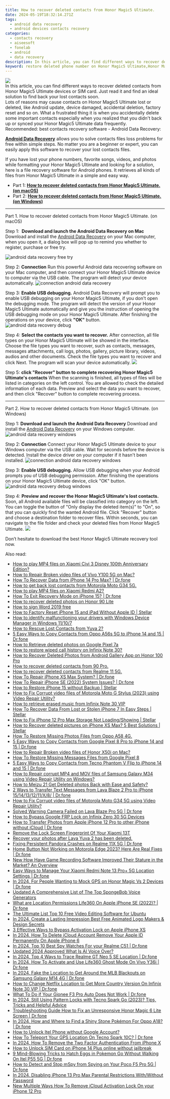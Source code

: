 ```yaml
---
title: How to recover deleted contacts from Honor Magic5 Ultimate.
date: 2024-05-19T18:32:14.271Z
tags: 
  - android data recovery
  - android devices contacts recovery
categories: 
  - contacts recovery
  - aiseesoft
  - fonelab
  - android
  - data recovery
description: In this article, you can find different ways to recover deleted contacts from Honor Magic5 Ultimate devices or SIM card. Just read it and find an ideal solution to find back your lost contacts soon.
keyword: restore deleted phone number on Honor Magic5 Ultimate,Honor Magic5 Ultimate contacts recovery,retrieve wiped phone number Honor Magic5 Ultimate,regain missing contacts,unerase contacts,save erased contacts from Honor Magic5 Ultimate,how to restore your files from Honor Magic5 Ultimate,contacts disappear Honor Magic5 Ultimate,recover contacts from Honor Magic5 Ultimate,Honor Magic5 Ultimate all contacts delete,Honor Magic5 Ultimate issues with contacts deleted,Honor Magic5 Ultimate retrieve deleted contacts
---
```


<img src="https://img0mobiles.techidaily.com/images/best-assets/devices/honor/honor-magic5-ultimate/1.jpg" class="atpl-imgstyle"  />

<div class="atpl-content atpl-for-fonelab-android recover-contacts">

<div class="atpl-post-description-part-1">
In this article, you can find different ways to recover deleted contacts from Honor Magic5 Ultimate devices or SIM card. Just read it and find an ideal solution to find back your lost contacts soon.
</div>




<div class="atpl-post-description-part-2">
<div class="tpl-content-sub-paragraph-question">
  Lots of reasons may cause contacts on Honor Magic5 Ultimate lost or deleted, like Android update, device damaged, accidental deletion, factory reset and so on. What a frustrated thing it is when you accidentally delete some important contacts especially when you realized that you didn't back up or synced your Honor Magic5 Ultimate data frequently.
</div>

</div>

<div class="atpl-post-description-part-3">
<div class="tpl-content-sub-paragraph-title">
    Recommended: best contacts recovery software - Android Data Recovery:
</div>
<div class="tpl-content-sub-paragraph-content">
  <p>
    <a href="https://tools.techidaily.com/aiseesoft-android-data-recovery/" ><strong>Android Data Recovery</strong></a> allows you to solve contacts files loss problems for free within simple steps. No matter you are a beginner or expert, you can easily apply this software to recover your lost contacts files.
  </p>
</div>
<div class="tpl-content-sub-paragraph-content">
    <p>
        If you have lost your phone numbers, favorite songs, videos, and photos while formatting your Honor Magic5 Ultimate and looking for a solution, here is a file recovery software for Android phones. It retrieves all kinds of files from Honor Magic5 Ultimate in a simple and easy way.
    </p>
  </div>
</div>


<ul>
  <li>Part 1: <strong><a href="#p1"> How to recover deleted contacts from Honor Magic5 Ultimate.  (on macOS)</a></strong></li>
  <li>Part 2: <strong><a href="#p2"> How to recover deleted contacts from Honor Magic5 Ultimate.  (on Windows)</a></strong></li>
</ul>




<!-- Part 1 -->
<a id="p1" name="p1" ></a><hr>

<div>
  <span class="atpl-step-part-style">Part 1. How to recover deleted contacts from Honor Magic5 Ultimate. (on macOS)</span>
</div>  

<span class="atpl-stepstyle-a"><span>Step 1: </span></span> <strong>Download and launch the Android Data Recovery on Mac</strong>
Download and install the <a href="https://tools.techidaily.com/aiseesoft-android-data-recovery/" >Android Data Recovery</a> on your Mac computer, when you open it, a dialog box will pop up to remind you whether to register, purchase or free try.

<img src="https://tools.techidaily.com/images/apps/aiseesoft/android-data-recovery/mac-free-try.png" class="atpl-imgstyle" alt="android data recovery free try" />

<span class="atpl-stepstyle-a"><span>Step 2: </span></span> <strong>Connection</strong>
Run this powerful Android data recovering software on your Mac computer, and then connect your Honor Magic5 Ultimate device to computer via the USB cable. The program will detect your device automatically.
<img src="https://tools.techidaily.com/images/apps/aiseesoft/android-data-recovery/mac-connection-interface.jpg" class="atpl-imgstyle" alt="connection android data recovery" />

<span class="atpl-stepstyle-a"><span>Step 3: </span></span> <strong>Enable USB debugging.</strong>
Android Data Recovery will prompt you to enable USB debugging on your Honor Magic5 Ultimate, if you don't open the debugging mode. The program will detect the version of your Honor Magic5 Ultimate automatically and give you the instruction of opening the USB debugging mode on your Honor Magic5 Ultimate. After finishing the operations on your device, click <strong>"OK"</strong> button.
<img src="https://tools.techidaily.com/images/apps/aiseesoft/android-data-recovery/mac-android-usb-debug.jpg"  class="atpl-imgstyle" alt="android data recovery debug" />

<span class="atpl-stepstyle-a"><span>Step 4: </span></span> <strong>Select the contacts you want to recover.</strong>
After connection, all file types on your Honor Magic5 Ultimate will be showed in the interface. Choose the file types you want to recover, such as contacts, messages, messages attachments, call logs, photos, gallery, picture library, videos, audios and other documents. Check the file types you want to recover and click Next. The program will scan your device automatically.
<img src="https://tools.techidaily.com/images/apps/aiseesoft/android-data-recovery/mac-choose-type-contacts.jpg" class="atpl-imgstyle"  />

<span class="atpl-stepstyle-a"><span>Step 5: </span></span> <strong>click "Recover" button to  complete recovering Honor Magic5 Ultimate's contacts</strong>
When the scanning is finished, all types of files will be listed in categories on the left control. You are allowed to check the detailed information of each data. Preview and select the data you want to recover, and then click "Recover" button to complete recovering process.


<a id="p2" name="p2"></a><hr>

<!-- Part 2 -->
<div>
  <span class="atpl-step-part-style">Part 2. How to recover deleted contacts from Honor Magic5 Ultimate. (on Windows)</span>
</div>

<span class="atpl-stepstyle-a"><span>Step 1: </span></span> <strong>Download and launch the Android Data Recovery</strong>
Download and install the <a href="https://tools.techidaily.com/aiseesoft-android-data-recovery/" >Android Data Recovery</a> on your Windows computer.
<img src="https://tools.techidaily.com/images/apps/aiseesoft/android-data-recovery/win-start-interface.png"  class="atpl-imgstyle" alt="android data recovery windows" />

<span class="atpl-stepstyle-a"><span>Step 2: </span></span> <strong>Connection</strong>
Connect your Honor Magic5 Ultimate device to your Windows computer via the USB cable. Wait for seconds before the device is detected. Install the device driver on your computer if it hasn't been installed.
<img src="https://tools.techidaily.com/images/apps/aiseesoft/android-data-recovery/win-connection-interface.png" class="atpl-imgstyle" alt="connection android data recovery windows" />

<span class="atpl-stepstyle-a"><span>Step 3: </span></span> <strong>Enable USB debugging.</strong>
Allow USB debugging when your Android prompts you of USB debugging permission. After finishing the operations on your Honor Magic5 Ultimate device, click "OK" button.
<img src="https://tools.techidaily.com/images/apps/aiseesoft/android-data-recovery/win-android-usb-debug.png" class="atpl-imgstyle" alt="android data recovery debug windows" />

<span class="atpl-stepstyle-a"><span>Step 4: </span></span> <strong>Preview and recover the Honor Magic5 Ultimate's lost contacts.</strong>
Soon, all Android available files will be classified into category on the left. You can toggle the button of "Only display the deleted item(s)" to "On", so that you can quickly find the wanted Android file. Click "Recover" button and choose a destination folder to recover files. Within seconds, you can navigate to the file folder and check your deleted files from Honor Magic5 Ultimate.
<img src="https://tools.techidaily.com/images/apps/aiseesoft/android-data-recovery/win-recover-contacts.jpg" class="atpl-imgstyle"  />

<div class="atpl-post-description-part-4">
<div class="tpl-content-sub-paragraph-normal">
    <p>
        Don’t hesitate to download the best Honor Magic5 Ultimate recovery tool now.
    </p>
</div>
</div>

<ins class="adsbygoogle"
     style="display:block"
     data-ad-client="ca-pub-7571918770474297"
     data-ad-slot="8358498916"
     data-ad-format="auto"
     data-full-width-responsive="true"></ins>



</div>
<ins class="adsbygoogle"
    style="display:block"
    data-ad-format="autorelaxed"
    data-ad-client="ca-pub-7571918770474297"
    data-ad-slot="1223367746"></ins>

<span class="atpl-alsoreadstyle">Also read:</span>
<div><ul>
<li><a href="https://blog-min.techidaily.com/how-to-play-mp4-files-on-xiaomi-civi-3-disney-100th-anniversary-edition-by-aiseesoft-video-converter-play-mp4-on-android/"><u>How to play MP4 files on Xiaomi Civi 3 Disney 100th Anniversary Edition?</u></a></li>
<li><a href="https://blog-min.techidaily.com/how-to-repair-broken-video-files-of-vivo-y100-5g-on-mac-by-stellar-video-repair-mobile-video-repair/"><u>How to Repair Broken video files of Vivo Y100 5G on Mac?</u></a></li>
<li><a href="https://blog-min.techidaily.com/how-to-recover-data-from-iphone-14-pro-max-drfone-by-drfone-ios-data-recovery-ios-data-recovery/"><u>How To Recover Data from iPhone 14 Pro Max? | Dr.fone</u></a></li>
<li><a href="https://blog-min.techidaily.com/how-to-get-back-lost-contacts-from-motorola-moto-g34-5g-by-fonelab-android-recover-contacts/"><u>How to get back lost contacts from Motorola Moto G34 5G.</u></a></li>
<li><a href="https://blog-min.techidaily.com/how-to-play-mp4-files-on-xiaomi-redmi-a2-by-aiseesoft-video-converter-play-mp4-on-android/"><u>How to play MP4 files on Xiaomi Redmi A2?</u></a></li>
<li><a href="https://blog-min.techidaily.com/how-to-exit-recovery-mode-on-iphone-15-drfone-by-drfone-ios-system-repair-ios-system-repair/"><u>How To Exit Recovery Mode on iPhone 15? | Dr.fone</u></a></li>
<li><a href="https://blog-min.techidaily.com/how-to-recover-deleted-photos-on-honor-90-lite-by-stellar-photo-recovery-android-mobile-photo-recover/"><u>How to recover deleted photos on Honor 90 Lite</u></a></li>
<li><a href="https://blog-min.techidaily.com/how-to-sign-word-2019-free-by-ldigisigner-sign-a-word-sign-a-word/"><u>How to sign Word 2019 free</u></a></li>
<li><a href="https://blog-min.techidaily.com/how-to-factory-reset-iphone-15-and-ipad-without-apple-id-stellar-by-stellar-data-recovery-ios-iphone-data-recovery/"><u>How to Factory Reset iPhone 15 and iPad Without Apple ID | Stellar</u></a></li>
<li><a href="https://blog-min.techidaily.com/how-to-identify-malfunctioning-your-drivers-with-windows-device-manager-in-windows-11107-by-drivereasy-guide/"><u>How to identify malfunctioning your drivers with Windows Device Manager in Windows 11/10/7</u></a></li>
<li><a href="https://blog-min.techidaily.com/how-to-rescue-lost-contacts-from-yuva-2-by-fonelab-android-recover-contacts/"><u>How to Rescue Lost Contacts from Yuva 2?</u></a></li>
<li><a href="https://blog-min.techidaily.com/5-easy-ways-to-copy-contacts-from-oppo-a56s-5g-to-iphone-14-and-15-drfone-by-drfone-transfer-from-android-transfer-from-android/"><u>5 Easy Ways to Copy Contacts from Oppo A56s 5G to iPhone 14 and 15 | Dr.fone</u></a></li>
<li><a href="https://blog-min.techidaily.com/how-to-retrieve-deleted-photos-on-google-pixel-7a-by-stellar-photo-recovery-android-mobile-photo-recover/"><u>How to Retrieve  deleted photos on Google Pixel 7a</u></a></li>
<li><a href="https://blog-min.techidaily.com/how-to-restore-wiped-call-history-on-infinix-note-30-by-fonelab-android-recover-call-logs/"><u>How to restore wiped call history on Infinix Note 30?</u></a></li>
<li><a href="https://blog-min.techidaily.com/how-to-recover-deleted-photos-from-android-gallery-app-on-honor-100-pro-by-stellar-photo-recovery-android-mobile-photo-recover/"><u>How to Recover Deleted Photos from Android Gallery App on Honor 100 Pro</u></a></li>
<li><a href="https://blog-min.techidaily.com/how-to-recover-deleted-contacts-from-90-pro-by-fonelab-android-recover-contacts/"><u>How to recover deleted contacts from 90 Pro.</u></a></li>
<li><a href="https://blog-min.techidaily.com/how-to-recover-deleted-contacts-from-realme-11-5g-by-fonelab-android-recover-contacts/"><u>How to recover deleted contacts from Realme 11 5G.</u></a></li>
<li><a href="https://blog-min.techidaily.com/how-to-repair-iphone-xs-max-system-drfone-by-drfone-ios-system-repair-ios-system-repair/"><u>How To Repair iPhone XS Max System? | Dr.fone</u></a></li>
<li><a href="https://blog-min.techidaily.com/how-to-repair-iphone-se-2022-system-issues-drfone-by-drfone-ios-system-repair-ios-system-repair/"><u>How To Repair iPhone SE (2022) System Issues? | Dr.fone</u></a></li>
<li><a href="https://blog-min.techidaily.com/how-to-restore-iphone-15-without-backup-stellar-by-stellar-data-recovery-ios-iphone-data-recovery/"><u>How to Restore iPhone 15 without Backup | Stellar</u></a></li>
<li><a href="https://blog-min.techidaily.com/how-to-fix-corrupt-video-files-of-motorola-moto-g-stylus-2023-using-video-repair-utility-by-stellar-video-repair-mobile-video-repair/"><u>How to Fix Corrupt video files of Motorola Moto G Stylus (2023) using Video Repair Utility?</u></a></li>
<li><a href="https://blog-min.techidaily.com/how-to-retrieve-erased-music-from-infinix-note-30-vip-by-fonelab-android-recover-music/"><u>How to retrieve erased music from Infinix Note 30 VIP</u></a></li>
<li><a href="https://blog-min.techidaily.com/how-to-recover-data-from-lost-or-stolen-iphone-7-in-easy-steps-stellar-by-stellar-data-recovery-ios-iphone-data-recovery/"><u>How To Recover Data From Lost or Stolen iPhone 7 In Easy Steps | Stellar</u></a></li>
<li><a href="https://blog-min.techidaily.com/how-to-fix-iphone-12-pro-max-storage-not-loadingshowing-stellar-by-stellar-data-recovery-ios-iphone-data-recovery/"><u>How to Fix iPhone 12 Pro Max Storage Not Loading/Showing | Stellar</u></a></li>
<li><a href="https://blog-min.techidaily.com/how-to-recover-deleted-pictures-on-iphone-xs-max-5-best-solutions-stellar-by-stellar-data-recovery-ios-iphone-data-recovery/"><u>How to Recover deleted pictures on iPhone XS Max? 5 Best Solutions | Stellar</u></a></li>
<li><a href="https://blog-min.techidaily.com/how-to-restore-missing-photos-files-from-oppo-a58-4g-by-fonelab-android-recover-photos/"><u>How To  Restore Missing Photos Files from Oppo A58 4G.</u></a></li>
<li><a href="https://blog-min.techidaily.com/5-easy-ways-to-copy-contacts-from-google-pixel-8-pro-to-iphone-14-and-15-drfone-by-drfone-transfer-from-android-transfer-from-android/"><u>5 Easy Ways to Copy Contacts from Google Pixel 8 Pro to iPhone 14 and 15 | Dr.fone</u></a></li>
<li><a href="https://blog-min.techidaily.com/how-to-repair-broken-video-files-of-honor-x50i-on-mac-by-stellar-video-repair-mobile-video-repair/"><u>How to Repair Broken video files of Honor X50i on Mac?</u></a></li>
<li><a href="https://blog-min.techidaily.com/how-to-restore-missing-messages-files-from-google-pixel-8-by-fonelab-android-recover-messages/"><u>How To  Restore Missing Messages Files from Google Pixel 8</u></a></li>
<li><a href="https://blog-min.techidaily.com/5-easy-ways-to-copy-contacts-from-tecno-phantom-v-flip-to-iphone-14-and-15-drfone-by-drfone-transfer-from-android-transfer-from-android/"><u>5 Easy Ways to Copy Contacts from Tecno Phantom V Flip to iPhone 14 and 15 | Dr.fone</u></a></li>
<li><a href="https://blog-min.techidaily.com/how-to-repair-corrupt-mp4-and-mov-files-of-samsung-galaxy-m34-using-video-repair-utility-on-windows-by-stellar-video-repair-mobile-video-repair/"><u>How to Repair corrupt MP4 and MOV files of Samsung Galaxy M34 using Video Repair Utility on Windows? </u></a></li>
<li><a href="https://blog-min.techidaily.com/how-to-meizu-21-get-deleted-photos-back-with-ease-and-safety-by-fonelab-android-recover-photos/"><u>How to Meizu 21 Get Deleted photos Back with Ease and Safety?</u></a></li>
<li><a href="https://blog-min.techidaily.com/2-ways-to-transfer-text-messages-from-lava-blaze-2-pro-to-iphone-1514131211x8-drfone-by-drfone-transfer-from-android-transfer-from-android/"><u>2 Ways to Transfer Text Messages from Lava Blaze 2 Pro to iPhone 15/14/13/12/11/X/8/ | Dr.fone</u></a></li>
<li><a href="https://blog-min.techidaily.com/how-to-fix-corrupt-video-files-of-motorola-moto-g34-5g-using-video-repair-utility-by-stellar-video-repair-mobile-video-repair/"><u>How to Fix Corrupt video files of Motorola Moto G34 5G using Video Repair Utility?</u></a></li>
<li><a href="https://fix-guide.techidaily.com/solved-warning-camera-failed-on-lava-blaze-pro-5g-drfone-by-drfone-fix-android-problems-fix-android-problems/"><u>Solved Warning Camera Failed on Lava Blaze Pro 5G | Dr.fone</u></a></li>
<li><a href="https://bypass-frp.techidaily.com/how-to-bypass-google-frp-lock-on-infinix-zero-30-5g-devices-by-drfone-android/"><u>How to Bypass Google FRP Lock on Infinix Zero 30 5G Devices</u></a></li>
<li><a href="https://iphone-transfer.techidaily.com/how-to-transfer-photos-from-apple-iphone-12-pro-to-other-iphone-without-icloud-drfone-by-drfone-transfer-from-ios/"><u>How to Transfer Photos from Apple iPhone 12 Pro to other iPhone without iCloud | Dr.fone</u></a></li>
<li><a href="https://unlock-android.techidaily.com/remove-the-lock-screen-fingerprint-of-your-xiaomi-13t-by-drfone-android/"><u>Remove the Lock Screen Fingerprint Of Your Xiaomi 13T</u></a></li>
<li><a href="https://review-topics.techidaily.com/recover-your-photos-after-lava-yuva-2-has-been-deleted-by-fonelab-android-recover-photos/"><u>Recover your photos after Lava Yuva 2 has been deleted.</u></a></li>
<li><a href="https://howto.techidaily.com/fixing-persistent-pandora-crashes-on-realme-11x-5g-drfone-by-drfone-fix-android-problems-fix-android-problems/"><u>Fixing Persistent Pandora Crashes on Realme 11X 5G | Dr.fone</u></a></li>
<li><a href="https://change-location.techidaily.com/home-button-not-working-on-motorola-edge-2023-here-are-real-fixes-drfone-by-drfone-fix-android-problems-fix-android-problems/"><u>Home Button Not Working on Motorola Edge 2023? Here Are Real Fixes | Dr.fone</u></a></li>
<li><a href="https://ai-editing-video.techidaily.com/new-how-have-game-recording-software-improved-their-stature-in-the-market-an-overview/"><u>New How Have Game Recording Software Improved Their Stature in the Market? An Overview</u></a></li>
<li><a href="https://android-location.techidaily.com/easy-ways-to-manage-your-xiaomi-redmi-note-13-proplus-5g-location-settings-drfone-by-drfone-virtual/"><u>Easy Ways to Manage Your Xiaomi Redmi Note 13 Pro+ 5G Location Settings | Dr.fone</u></a></li>
<li><a href="https://android-location.techidaily.com/in-2024-for-people-wanting-to-mock-gps-on-honor-magic-vs-2-devices-drfone-by-drfone-virtual/"><u>In 2024, For People Wanting to Mock GPS on Honor Magic Vs 2 Devices | Dr.fone</u></a></li>
<li><a href="https://ai-voice-clone.techidaily.com/updated-a-comprehensive-list-of-the-top-spongebob-voice-generators/"><u>Updated A Comprehensive List of The Top SpongeBob Voice Generators</u></a></li>
<li><a href="https://fake-location.techidaily.com/what-are-location-permissions-life360-on-apple-iphone-se-2022-drfone-by-drfone-virtual-ios/"><u>What are Location Permissions Life360 On Apple iPhone SE (2022)? | Dr.fone</u></a></li>
<li><a href="https://ai-vdieo-software.techidaily.com/the-ultimate-list-top-10-free-video-editing-software-for-ubuntu/"><u>The Ultimate List Top 10 Free Video Editing Software for Ubuntu</u></a></li>
<li><a href="https://ai-vdieo-software.techidaily.com/in-2024-create-a-lasting-impression-best-free-animated-logo-makers-and-design-secrets/"><u>In 2024, Create a Lasting Impression Best Free Animated Logo Makers & Design Secrets</u></a></li>
<li><a href="https://activate-lock.techidaily.com/3-effective-ways-to-bypass-activation-lock-on-apple-iphone-xs-by-drfone-ios/"><u>3 Effective Ways to Bypass Activation Lock on Apple iPhone XS</u></a></li>
<li><a href="https://apple-account.techidaily.com/in-2024-how-to-delete-icloud-account-remove-your-apple-id-permanently-on-apple-iphone-6-by-drfone-ios/"><u>In 2024, How To Delete iCloud Account Remove Your Apple ID Permanently On Apple iPhone 6</u></a></li>
<li><a href="https://android-location-track.techidaily.com/in-2024-top-10-best-spy-watches-for-your-realme-c51-drfone-by-drfone-virtual-android/"><u>In 2024, Top 10 Best Spy Watches For your Realme C51 | Dr.fone</u></a></li>
<li><a href="https://ai-topics.techidaily.com/updated-2024-approved-what-is-ai-voice-over/"><u>Updated 2024 Approved What Is AI Voice Over?</u></a></li>
<li><a href="https://android-location-track.techidaily.com/in-2024-top-4-ways-to-trace-realme-gt-neo-5-se-location-drfone-by-drfone-virtual-android/"><u>In 2024, Top 4 Ways to Trace Realme GT Neo 5 SE Location | Dr.fone</u></a></li>
<li><a href="https://fix-guide.techidaily.com/in-2024-how-to-activate-and-use-life360-ghost-mode-on-vivo-y36i-drfone-by-drfone-virtual-android/"><u>In 2024, How To Activate and Use Life360 Ghost Mode On Vivo Y36i | Dr.fone</u></a></li>
<li><a href="https://review-topics.techidaily.com/in-2024-fake-the-location-to-get-around-the-mlb-blackouts-on-samsung-galaxy-m14-4g-drfone-by-drfone-virtual-android/"><u>In 2024, Fake the Location to Get Around the MLB Blackouts on Samsung Galaxy M14 4G | Dr.fone</u></a></li>
<li><a href="https://fake-location.techidaily.com/how-to-change-netflix-location-to-get-more-country-version-on-infinix-note-30-vip-drfone-by-drfone-virtual-android/"><u>How to Change Netflix Location to Get More Country Version On Infinix Note 30 VIP | Dr.fone</u></a></li>
<li><a href="https://howto.techidaily.com/what-to-do-if-your-gionee-f3-pro-auto-does-not-work-drfone-by-drfone-fix-android-problems-fix-android-problems/"><u>What To Do if Your Gionee F3 Pro Auto Does Not Work | Dr.fone</u></a></li>
<li><a href="https://unlock-android.techidaily.com/in-2024-still-using-pattern-locks-with-tecno-spark-go-2023-tips-tricks-and-helpful-advice-by-drfone-android/"><u>In 2024, Still Using Pattern Locks with Tecno Spark Go (2023)? Tips, Tricks and Helpful Advice</u></a></li>
<li><a href="https://howto.techidaily.com/troubleshooting-guide-how-to-fix-an-unresponsive-honor-magic-6-lite-screen-drfone-by-drfone-fix-android-problems-fix-android-problems/"><u>Troubleshooting Guide How to Fix an Unresponsive Honor Magic 6 Lite Screen | Dr.fone</u></a></li>
<li><a href="https://android-pokemon-go.techidaily.com/in-2024-how-and-where-to-find-a-shiny-stone-pokemon-for-oppo-a18-drfone-by-drfone-virtual-android/"><u>In 2024, How and Where to Find a Shiny Stone Pokémon For Oppo A18? | Dr.fone</u></a></li>
<li><a href="https://unlock-android.techidaily.com/how-to-unlock-itel-phone-without-google-account-by-drfone-android/"><u>How to Unlock Itel Phone without Google Account?</u></a></li>
<li><a href="https://fake-location.techidaily.com/how-to-teleport-your-gps-location-on-tecno-spark-10c-drfone-by-drfone-virtual-android/"><u>How To Teleport Your GPS Location On Tecno Spark 10C? | Dr.fone</u></a></li>
<li><a href="https://apple-account.techidaily.com/in-2024-how-to-remove-the-two-factor-authentication-from-iphone-x-by-drfone-ios/"><u>In 2024, How To Remove the Two Factor Authentication From iPhone X</u></a></li>
<li><a href="https://sim-unlock.techidaily.com/how-to-unlock-sim-card-on-iphone-14-plus-online-without-jailbreak-by-drfone-ios/"><u>How to Unlock SIM Card on iPhone 14 Plus online without jailbreak</u></a></li>
<li><a href="https://android-pokemon-go.techidaily.com/9-mind-blowing-tricks-to-hatch-eggs-in-pokemon-go-without-walking-on-itel-p55-5g-drfone-by-drfone-virtual-android/"><u>9 Mind-Blowing Tricks to Hatch Eggs in Pokemon Go Without Walking On Itel P55 5G | Dr.fone</u></a></li>
<li><a href="https://location-social.techidaily.com/how-to-detect-and-stop-mspy-from-spying-on-your-poco-f5-pro-5g-drfone-by-drfone-virtual-android/"><u>How to Detect and Stop mSpy from Spying on Your Poco F5 Pro 5G | Dr.fone</u></a></li>
<li><a href="https://ios-unlock.techidaily.com/in-2024-disabling-iphone-13-pro-max-parental-restrictions-withwithout-password-by-drfone-ios/"><u>In 2024, Disabling iPhone 13 Pro Max Parental Restrictions With/Without Password</u></a></li>
<li><a href="https://activate-lock.techidaily.com/new-multiple-ways-how-to-remove-icloud-activation-lock-on-your-iphone-12-pro-by-drfone-ios/"><u>New Multiple Ways How To Remove iCloud Activation Lock On your iPhone 12 Pro</u></a></li>
</ul></div>


